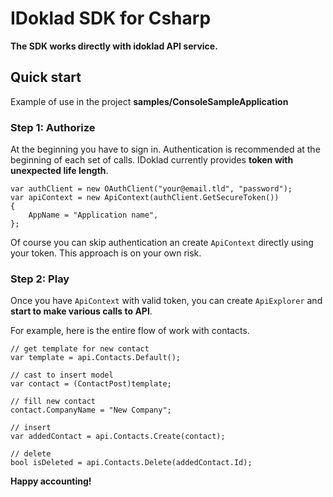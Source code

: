 # IDoklad SDK for Csharp

**The SDK works directly with idoklad API service.**

## Quick start

Example of use in the project **samples/ConsoleSampleApplication**

### Step 1: Authorize
At the beginning you have to sign in. Authentication is recommended at the beginning of each set of calls. IDoklad currently provides **token with unexpected life length**.

	var authClient = new OAuthClient("your@email.tld", "password");
	var apiContext = new ApiContext(authClient.GetSecureToken())
	{
	    AppName = "Application name",
	};

Of course you can skip authentication an create `ApiContext` directly using your token. This approach is on your own risk.

### Step 2: Play

Once you have `ApiContext` with valid token, you can create `ApiExplorer` and **start to make various calls to API**.


For example, here is the entire flow of work with contacts.

    // get template for new contact
    var template = api.Contacts.Default();

    // cast to insert model
    var contact = (ContactPost)template;

    // fill new contact
    contact.CompanyName = "New Company";

    // insert
    var addedContact = api.Contacts.Create(contact);

    // delete
    bool isDeleted = api.Contacts.Delete(addedContact.Id);

**Happy accounting!**